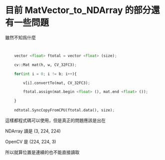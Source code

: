 # 目前 MatVector_to_NDArray 的部分還有一些問題

雖然不知爲什麼


```python


	vector <float> ftotal = vector <float> (size);

	cv::Mat mat(h, w, CV_32FC3);

	for(int i = 0; i != b; i++){

		v[i].convertTo(mat, CV_32FC3);

		ftotal.assign(mat.begin <float> (), mat.end <float> ());

	}
	
	ndtotal.SyncCopyFromCPU(ftotal.data(), size);

```

這樣都程式碼可以使用，但是真正的問題應該是出在

NDArray 讀是 (3, 224, 224)

OpenCV 是 (224, 224, 3)

所以就算位置是連續的也不能直接讀取
